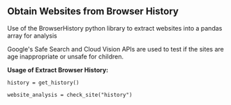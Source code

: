 ## **Obtain Websites from Browser History**

Use of the BrowserHistory python library to extract websites into a pandas array for analysis

Google's Safe Search and Cloud Vision APIs are used to test if the sites are age inappropriate or unsafe for children.

**Usage of Extract Browser History:**

`history = get_history()`

`website_analysis = check_site("history")`